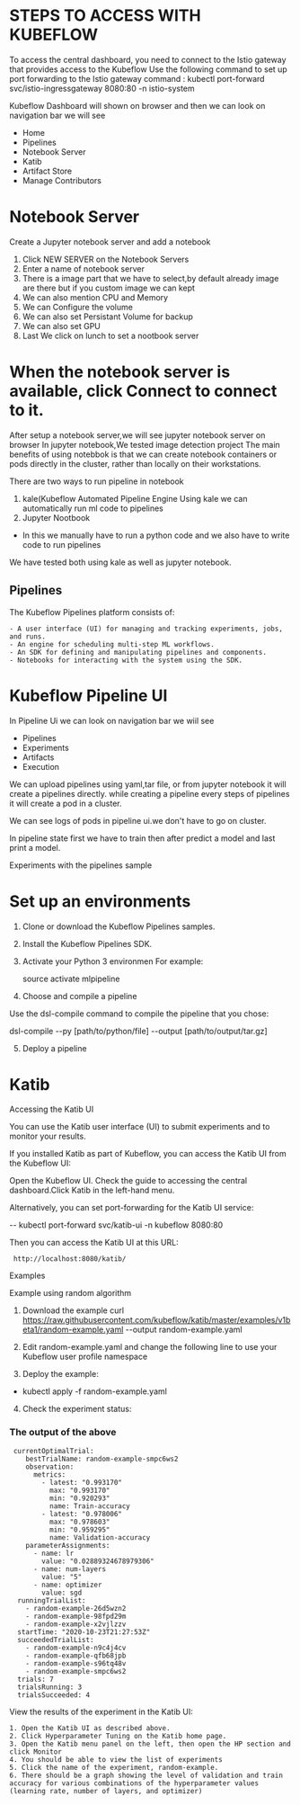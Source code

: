# STEPS TO ACCESS WITH KUBEFLOW 

To access the central dashboard, you need to connect to the Istio gateway that provides access to the Kubeflow
Use the following command to set up port forwarding to the Istio gateway
command : kubectl port-forward svc/istio-ingressgateway 8080:80 -n istio-system

Kubeflow Dashboard will shown on browser and then we can look on navigation bar we will see

- Home
- Pipelines
- Notebook Server
- Katib
- Artifact Store
- Manage Contributors


# Notebook Server 
Create a Jupyter notebook server and add a notebook

1. Click NEW SERVER on the Notebook Servers
2. Enter a name of notebook server
3. There is a image part that we have to select,by default already image are there but if you custom image we can kept
4. We can also mention CPU and Memory
5. We can Configure the volume
6. We can also set Persistant Volume for backup
7. We can also set GPU
8. Last We click on lunch to set a nootbook server

# When the notebook server is available, click Connect to connect to it.

After setup a notebook server,we will see jupyter notebook server on browser
In jupyter notebook,We tested image detection project
The main benefits of using notebbok is that we can create notebook containers or pods directly in the cluster, rather than locally on their workstations.

There are two ways to run pipeline in notebook
1. kale(Kubeflow Automated Pipeline Engine
 Using kale we can automatically run ml code to pipelines
2. Jupyter Nootbook
 - In this we manually have to run a python code and we also have to write code to run pipelines

We have tested both using kale as well as jupyter notebook.



## Pipelines

The Kubeflow Pipelines platform consists of:

    - A user interface (UI) for managing and tracking experiments, jobs, and runs.
    - An engine for scheduling multi-step ML workflows.
    - An SDK for defining and manipulating pipelines and components.
    - Notebooks for interacting with the system using the SDK.



# Kubeflow Pipeline UI

In Pipeline Ui we can look on navigation bar we wiil see
- Pipelines
- Experiments
- Artifacts
- Execution


We can upload pipelines using yaml,tar file, or from jupyter notebook it will create a pipelines directly.
while creating a pipeline every steps of pipelines it will create a pod in a cluster.

We can see logs of pods in pipeline ui.we don't have to go on cluster.


In pipeline state first we have to train then after predict a model and last print a model.



Experiments with the pipelines sample

# Set up an environments
1. Clone or download the Kubeflow Pipelines samples.
2. Install the Kubeflow Pipelines SDK.
3. Activate your Python 3 environmen
    For example:

      source activate mlpipeline
4. Choose and compile a pipeline

  Use the dsl-compile command to compile the pipeline that you chose:

dsl-compile --py [path/to/python/file] --output [path/to/output/tar.gz]

5. Deploy a pipeline


# Katib

Accessing the Katib UI

You can use the Katib user interface (UI) to submit experiments and to monitor your results. 

If you installed Katib as part of Kubeflow, you can access the Katib UI from the Kubeflow UI:

Open the Kubeflow UI. Check the guide to accessing the central dashboard.Click Katib in the left-hand menu.

Alternatively, you can set port-forwarding for the Katib UI service:

   -- kubectl port-forward svc/katib-ui -n kubeflow 8080:80
   
Then you can access the Katib UI at this URL:

     http://localhost:8080/katib/

Examples

Example using random algorithm

1. Download the example
   curl https://raw.githubusercontent.com/kubeflow/katib/master/examples/v1beta1/random-example.yaml --output random-example.yaml

2. Edit random-example.yaml and change the following line to use your Kubeflow user profile namespace
3. Deploy the example:
 - kubectl apply -f random-example.yaml
4. Check the experiment status:

### The output of the above 
     currentOptimalTrial:
        bestTrialName: random-example-smpc6ws2
        observation:
          metrics:
            - latest: "0.993170"
              max: "0.993170"
              min: "0.920293"
              name: Train-accuracy
            - latest: "0.978006"
              max: "0.978603"
              min: "0.959295"
              name: Validation-accuracy
        parameterAssignments:
          - name: lr
            value: "0.02889324678979306"
          - name: num-layers
            value: "5"
          - name: optimizer
            value: sgd
      runningTrialList:
        - random-example-26d5wzn2
        - random-example-98fpd29m
        - random-example-x2vjlzzv
      startTime: "2020-10-23T21:27:53Z"
      succeededTrialList:
        - random-example-n9c4j4cv
        - random-example-qfb68jpb
        - random-example-s96tq48v
        - random-example-smpc6ws2
      trials: 7
      trialsRunning: 3
      trialsSucceeded: 4

  



View the results of the experiment in the Katib UI:

    1. Open the Katib UI as described above.
    2. Click Hyperparameter Tuning on the Katib home page.
    3. Open the Katib menu panel on the left, then open the HP section and click Monitor
    4. You should be able to view the list of experiments
    5. Click the name of the experiment, random-example.
    6. There should be a graph showing the level of validation and train accuracy for various combinations of the hyperparameter values (learning rate, number of layers, and optimizer)


